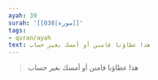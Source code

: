 ```yaml
---
ayah: 39
surah: '[[038|سورة]]'
tags:
- quran/ayah
text: هذا عطاؤنا فامنن أو أمسك بغير حساب
---
```

> هذا عطاؤنا فامنن أو أمسك بغير حساب
